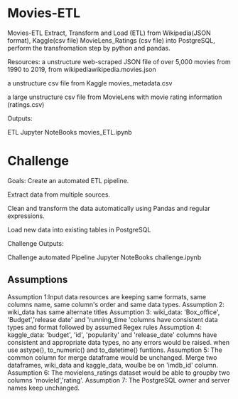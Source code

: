 # Movies-ETL
Movies-ETL
Extract, Transform and Load (ETL) from Wikipedia(JSON format), Kaggle(csv file) MovieLens_Ratings (csv file) into PostgreSQL, perform the transfromation step by python and pandas.

Resources:
a unstructure web-scraped JSON file of over 5,000 movies from 1990 to 2019, from wikipediawikipedia.movies.json

a unstructure csv file from Kaggle movies_metadata.csv

a large unstructure csv file from MovieLens with movie rating information (ratings.csv)

Outputs:

ETL Jupyter NoteBooks movies_ETL.ipynb

# Challenge

Goals:
Create an automated ETL pipeline.

Extract data from multiple sources.

Clean and transform the data automatically using Pandas and regular expressions.

Load new data into existing tables in PostgreSQL

Challenge Outputs:

Challenge automated Pipeline Jupyter NoteBooks challenge.ipynb

## Assumptions

Assumption 1:Input data resources are keeping same formats, same columns name, 
                same column's order and same data types.
Assumption 2: wiki_data has same alternate titles
Assumption 3: wiki_data: 'Box_office', 'Budget','release date' and 'running_time 'columns 
                have consistent data types and format followed by assumed Regex rules
Assumption 4: kaggle_data: 'budget', 'id', 'popularity' and 'release_date' columns
                have consistent and appropriate data types, no any errors would be raised.
                when use astype(), to_numeric() and to_datetime() funtions.
Assumption 5: The common column for merge dataframe would be unchanged. 
                Merge two dataframes, wiki_data and kaggle_data, woulbe be on 'imdb_id' column.
Assumption 6: The movielens_ratings dataset would be able to groupby two columns 'movieId','rating'.
Assumption 7: The PostgreSQL owner and server names keep unchanged. 
